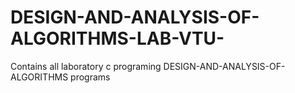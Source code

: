 # DESIGN-AND-ANALYSIS-OF-ALGORITHMS-LAB-VTU-



Contains all laboratory c programing DESIGN-AND-ANALYSIS-OF-ALGORITHMS programs
